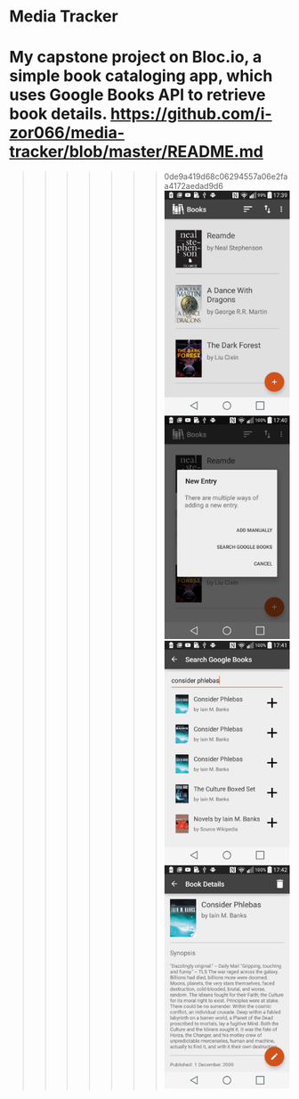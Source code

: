 # Media Tracker
My capstone project on Bloc.io, a simple book cataloging app, which uses Google Books API to retrieve book details.
https://github.com/i-zor066/media-tracker/blob/master/README.md
=======

>>>>>>> 0de9a419d68c06294557a06e2faa4172aedad9d6
![Main list](/Screens/1.png?raw=true "Main list")
![Add new entry dialog](/Screens/2.png?raw=true "Add new entry dialog")
![Search screen](/Screens/3.png?raw=true "Search screen")
![Details view](/Screens/4.png?raw=true "Details view")
